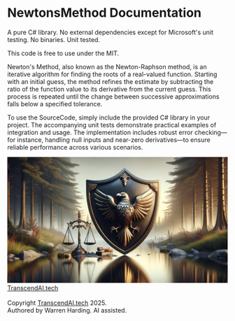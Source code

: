 
# NewtonsMethod Documentation

A pure C# library. No external dependencies except for Microsoft's unit testing. No binaries. Unit tested.

This code is free to use under the MIT.

Newton's Method, also known as the Newton-Raphson method, is an iterative algorithm for finding the roots of a real-valued function. Starting with an initial guess, the method refines the estimate by subtracting the ratio of the function value to its derivative from the current guess. This process is repeated until the change between successive approximations falls below a specified tolerance.

To use the SourceCode, simply include the provided C# library in your project. The accompanying unit tests demonstrate practical examples of integration and usage. The implementation includes robust error checking—for instance, handling null inputs and near-zero derivatives—to ensure reliable performance across various scenarios.

![AI Image](aiimage.jpg)
[TranscendAI.tech](https://TranscendAI.tech)<br>
<br>
Copyright [TranscendAI.tech](https://TranscendAI.tech) 2025.</br>
Authored by Warren Harding. AI assisted.</br>
